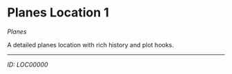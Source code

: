 # Planes Location 1

*Planes*

A detailed planes location with rich history and plot hooks.

---
*ID: LOC00000*